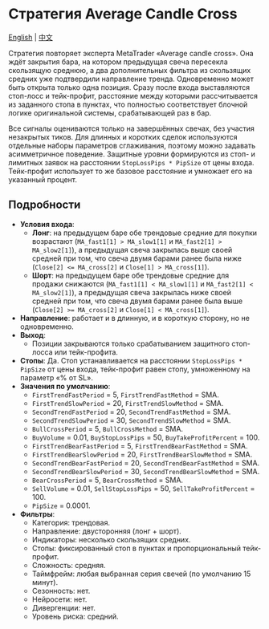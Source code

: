 # Стратегия Average Candle Cross
[English](README.md) | [中文](README_cn.md)

Стратегия повторяет эксперта MetaTrader «Average candle cross». Она ждёт закрытия бара, на котором предыдущая свеча пересекла скользящую среднюю, а два дополнительных фильтра из скользящих средних уже подтвердили направление тренда. Одновременно может быть открыта только одна позиция. Сразу после входа выставляются стоп-лосс и тейк-профит, расстояние между которыми рассчитывается из заданного стопа в пунктах, что полностью соответствует блочной логике оригинальной системы, срабатывающей раз в бар.

Все сигналы оцениваются только на завершённых свечах, без участия незакрытых тиков. Для длинных и коротких сделок используются отдельные наборы параметров сглаживания, поэтому можно задавать асимметричное поведение. Защитные уровни формируются из стоп- и лимитных заявок на расстоянии `StopLossPips * PipSize` от цены входа. Тейк-профит использует то же базовое расстояние и умножает его на указанный процент.

## Подробности

- **Условия входа**:
  - **Лонг**: на предыдущем баре обе трендовые средние для покупки возрастают (`MA_fast1[1] > MA_slow1[1]` и `MA_fast2[1] > MA_slow2[1]`), а предыдущая свеча закрылась выше своей средней при том, что свеча двумя барами ранее была ниже (`Close[2] <= MA_cross[2]` и `Close[1] > MA_cross[1]`).
  - **Шорт**: на предыдущем баре обе трендовые средние для продажи снижаются (`MA_fast1[1] < MA_slow1[1]` и `MA_fast2[1] < MA_slow2[1]`), а предыдущая свеча закрылась ниже своей средней при том, что свеча двумя барами ранее была выше (`Close[2] >= MA_cross[2]` и `Close[1] < MA_cross[1]`).
- **Направление**: работает и в длинную, и в короткую сторону, но не одновременно.
- **Выход**:
  - Позиции закрываются только срабатыванием защитного стоп-лосса или тейк-профита.
- **Стопы**: Да. Стоп устанавливается на расстоянии `StopLossPips * PipSize` от цены входа, тейк-профит равен стопу, умноженному на параметр «% от SL».
- **Значения по умолчанию**:
  - `FirstTrendFastPeriod` = 5, `FirstTrendFastMethod` = SMA.
  - `FirstTrendSlowPeriod` = 20, `FirstTrendSlowMethod` = SMA.
  - `SecondTrendFastPeriod` = 20, `SecondTrendFastMethod` = SMA.
  - `SecondTrendSlowPeriod` = 30, `SecondTrendSlowMethod` = SMA.
  - `BullCrossPeriod` = 5, `BullCrossMethod` = SMA.
  - `BuyVolume` = 0.01, `BuyStopLossPips` = 50, `BuyTakeProfitPercent` = 100.
  - `FirstTrendBearFastPeriod` = 5, `FirstTrendBearFastMethod` = SMA.
  - `FirstTrendBearSlowPeriod` = 20, `FirstTrendBearSlowMethod` = SMA.
  - `SecondTrendBearFastPeriod` = 20, `SecondTrendBearFastMethod` = SMA.
  - `SecondTrendBearSlowPeriod` = 30, `SecondTrendBearSlowMethod` = SMA.
  - `BearCrossPeriod` = 5, `BearCrossMethod` = SMA.
  - `SellVolume` = 0.01, `SellStopLossPips` = 50, `SellTakeProfitPercent` = 100.
  - `PipSize` = 0.0001.
- **Фильтры**:
  - Категория: трендовая.
  - Направление: двусторонняя (лонг + шорт).
  - Индикаторы: несколько скользящих средних.
  - Стопы: фиксированный стоп в пунктах и пропорциональный тейк-профит.
  - Сложность: средняя.
  - Таймфрейм: любая выбранная серия свечей (по умолчанию 15 минут).
  - Сезонность: нет.
  - Нейросети: нет.
  - Дивергенции: нет.
  - Уровень риска: средний.
